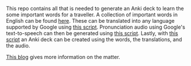 
This repo contains all that is needed to generate an Anki deck to learn the some important words for a traveller.
A collection of important words in English can be found [here](important_words.md).
These can be translated into any language supported by Google using [this script](generate_translations.py).
Pronunciation audio using Google's text-to-speech can then be generated using [this script](generate_audio.py).
Lastly, with [this script](generate_anki.py) an Anki deck can be created using the words, the translations, and the audio.

[This blog](https://viktmar.github.io/posts/2024-11-12-learn-any-language/) gives more information on the matter.

